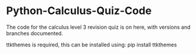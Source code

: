 # Python-Calculus-Quiz-Code
The code for the calculus level 3 revision quiz is on here, with versions and branches documented.

ttkthemes is required, this can be installed using:
  pip install ttkthemes
